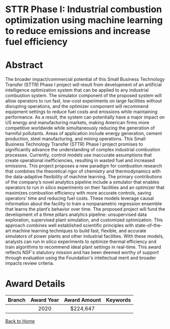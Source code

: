 
STTR Phase I: Industrial combustion optimization using machine learning to reduce emissions and increase fuel efficiency
========================================================================================================================

# Abstract


The broader impact/commercial potential of this Small Business Technology Transfer (STTR) Phase I project will result from development of an artificial intelligence optimization system that can be applied to any industrial combustion system. The simulator component of the proposed system will allow operators to run fast, low-cost experiments on large facilities without disrupting operations, and the optimizer component will recommend equipment settings to reduce fuel costs and emissions while maintaining performance. As a result, the system can potentially have a major impact on US energy and manufacturing markets, making American firms more competitive worldwide while simultaneously reducing the generation of harmful pollutants. Areas of application include energy generation, cement production, steel manufacturing, and mining operations. This Small Business Technology Transfer (STTR) Phase I project promises to significantly advance the understanding of complex industrial combustion processes. Currently, control models use inaccurate assumptions that create operational inefficiencies, resulting in wasted fuel and increased emissions. This project proposes a new paradigm for combustion research that combines the theoretical rigor of chemistry and thermodynamics with the data-adaptive flexibility of machine learning. The primary contributions of the company’s novel analytics pipeline include a simulator that enables operators to run in silico experiments on their facilities and an optimizer that maximizes combustion efficiency with more accurate controls, saving operators’ time and reducing fuel costs. These models leverage causal information about the facility to train a nonparametric regression ensemble that learns the plant’s behavior over time. The proposed project will fund the development of a three pillars analytics pipeline: unsupervised data exploration, supervised plant simulation, and customized optimization. This approach combines well established scientific principles with state-of-the-art machine learning techniques to build fast, flexible, and accurate simulators of power plants and other industrial facilities. With these models, analysts can run in silico experiments to optimize thermal efficiency and train algorithms to recommend ideal plant settings in real-time. This award reflects NSF's statutory mission and has been deemed worthy of support through evaluation using the Foundation's intellectual merit and broader impacts review criteria.  

# Award Details

|Branch|Award Year|Award Amount|Keywords|
| :---: | :---: | :---: | :---: |
||2020|$224,647||
  
  


[Back to Home](https://github.com/chrischow/dod_sbir_awards/Reports/JT/#548)